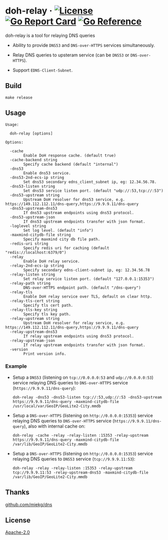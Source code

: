 # doh-relay &middot; [![License](https://img.shields.io/hexpm/l/plug?logo=Github&style=flat)](https://github.com/tinkernels/doh-relay/blob/master/LICENSE) [![Go Report Card](https://goreportcard.com/badge/github.com/tinkernels/doh-relay)](https://goreportcard.com/report/github.com/tinkernels/doh-relay) [![Go Reference](https://pkg.go.dev/badge/github.com/tinkernels/doh-relay.svg)](https://pkg.go.dev/github.com/tinkernels/doh-relay) 

doh-relay is a tool for relaying DNS queries

- Ability to provide `DNS53` and `DNS-over-HTTPS` services simultaneously. 

- Relay DNS queries to upsteram service (can be `DNS53` or `DNS-over-HTTPS`). 

- Support `EDNS-Client-Subnet`.  

## Build

```
make release
```


## Usage 

```
Usage:

  doh-relay [options]

Options:

  -cache
        Enable DoH response cache. (default true)
  -cache-backend string
        Specify cache backend (default "internal")
  -dns53
        Enable dns53 service.
  -dns53-2nd-ecs-ip string
        Set dns53 secondary edns_client_subnet ip, eg: 12.34.56.78.
  -dns53-listen string
        Set dns53 service listen port. (default "udp://:53,tcp://:53")
  -dns53-upstream string
        Upstream DoH resolver for dns53 service, e.g. https://149.112.112.11/dns-query,https://9.9.9.11/dns-query
  -dns53-upstream-dns53
        If dns53 upstream endpoints using dns53 protocol.
  -dns53-upstream-json
        If dns53 upstream endpoints transfer with json format.
  -loglevel string
        Set log level. (default "info")
  -maxmind-citydb-file string
        Specify maxmind city db file path.
  -redis-uri string
        Specify redis uri for caching (default "redis://localhost:6379/0")
  -relay
        Enable DoH relay service.
  -relay-2nd-ecs-ip string
        Specify secondary edns-client-subnet ip, eg: 12.34.56.78
  -relay-listen string
        Set relay service listen port. (default "127.0.0.1:15353")
  -relay-path string
        DNS-over-HTTPS endpoint path. (default "/dns-query")
  -relay-tls
        Enable DoH relay service over TLS, default on clear http.
  -relay-tls-cert string
        Specify tls cert path.
  -relay-tls-key string
        Specify tls key path.
  -relay-upstream string
        Upstream DoH resolver for relay service, e.g. https://149.112.112.11/dns-query,https://9.9.9.11/dns-query
  -relay-upstream-dns53
        If relay upstream endpoints using dns53 protocol.
  -relay-upstream-json
        If relay upstream endpoints transfer with json format.
  -version
        Print version info.
```

### Example

- Setup a `DNS53` (listening on `tcp://0.0.0.0:53` and `udp://0.0.0.0:53`) service relaying DNS queries to `DNS-over-HTTPS` service (`https://9.9.9.11/dns-query`): 

  ```
  doh-relay -dns53 -dns53-listen tcp://:53,udp://:53 -dns53-upstream https://9.9.9.11/dns-query -maxmind-citydb-file /usr/local/var/GeoIP/GeoLite2-City.mmdb
  ```

- Setup a `DNS-over-HTTPS` (listening on `http://0.0.0.0:15353`) service relaying DNS queries to `DNS-over-HTTPS` service (`https://9.9.9.11/dns-query`), also with internal cache on: 

  ```
  doh-relay -cache -relay -relay-listen :15353 -relay-upstream https://9.9.9.11/dns-query -maxmind-citydb-file /var/lib/GeoIP/GeoLite2-City.mmdb
  ```
- Setup a `DNS-over-HTTPS` (listening on `http://0.0.0.0:15353`) service relaying DNS queries to `DNS53` service (`tcp://9.9.9.11:53`): 

  ```
  doh-relay -relay -relay-listen :15353 -relay-upstream tcp://9.9.9.11:53 -relay-upstream-dns53 -maxmind-citydb-file /var/lib/GeoIP/GeoLite2-City.mmdb
  ```

## Thanks

[github.com/miekg/dns](https://github.com/miekg/dns)

## License

[Apache-2.0](https://github.com/tinkernels/doh-relay/blob/master/LICENSE)

